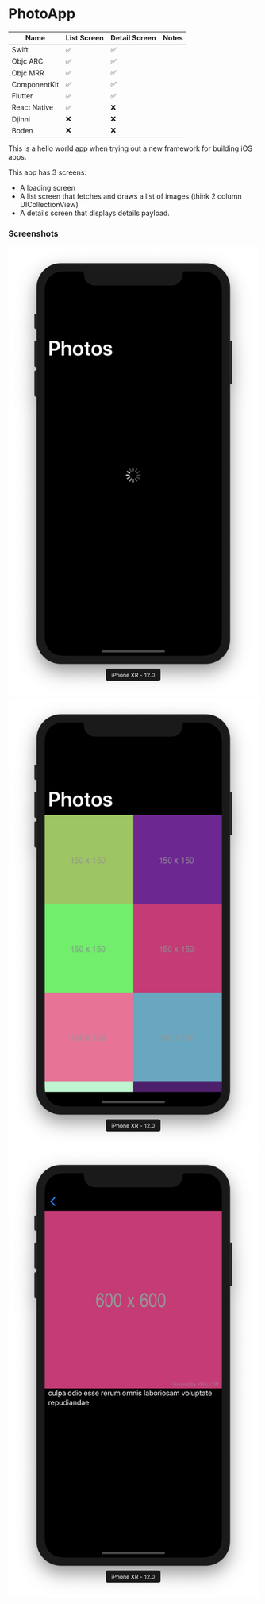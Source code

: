 # PhotoApp

| Name         | List Screen | Detail Screen | Notes |
|--------------|-------------|---------------|-------|
| Swift        | ✅           | ✅             |       |
| Objc ARC     | ✅           | ✅             |       |
| Objc MRR     | ✅           | ✅             |       |
| ComponentKit | ✅           | ✅             |       |
| Flutter      | ✅           | ✅             |       |
| React Native | ✅           | ❌             |       |
| Djinni       | ❌           | ❌             |       |
| Boden        | ❌           | ❌             |       |


This is a hello world app when trying out a new framework for building iOS apps.

This app has 3 screens:

* A loading screen
* A list screen that fetches and draws a list of images (think 2 column UICollectionView)
* A details screen that displays details payload.

### Screenshots

![Loading](https://github.com/chunkyguy/PhotoApp/blob/master/swift/Screenshots/00%20Loading.png)
![List](https://github.com/chunkyguy/PhotoApp/blob/master/swift/Screenshots/01%20Home.png)
![Details](https://github.com/chunkyguy/PhotoApp/blob/master/swift/Screenshots/02%20Details.png)
